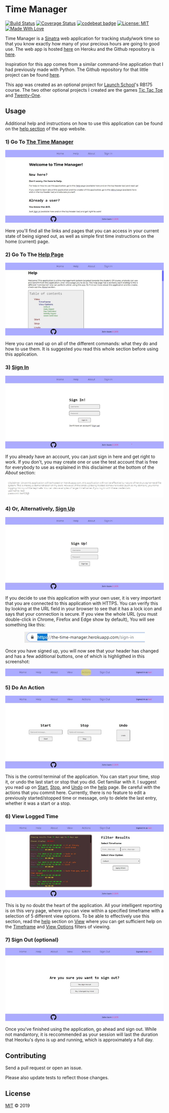 # Time Manager

[![Build Status](https://travis-ci.org/johnisom/sinatra_timemanager.svg?branch=master)](https://travis-ci.org/johnisom/sinatra_timemanager)
[![Coverage Status](https://coveralls.io/repos/github/johnisom/sinatra_timemanager/badge.svg?branch=master)](https://coveralls.io/github/johnisom/sinatra_timemanager?branch=master)
[![codebeat badge](https://codebeat.co/badges/4f263840-af20-429e-8493-697f7c2dbfff)](https://codebeat.co/projects/github-com-johnisom-sinatra_timemanager-master)
[![License: MIT](https://img.shields.io/badge/License-MIT-yellow.svg)](LICENSE)
[![Made With Love](https://img.shields.io/badge/made%20with-❤-f00)](https://images.unsplash.com/photo-1510771463146-e89e6e86560e)

Time Manager is a [Sinatra][sinatra] web application for tracking study/work time so that you know exactly how many of your precious hours are going to good use. The web app is hosted [here][time-manager] on Heroku and the Github repository is [here][github].

Inspiration for this app comes from a similar command-line application that I had previously made with Python. The Github repository for that little project can be found [here][python-tm].

This app was created as an optional project for [Launch School][ls]'s RB175 course. The two other optional projects I created are the games [Tic Tac Toe][ttt] and [Twenty-One][twenty-one].

## Usage

Additional help and instructions on how to use this application can be found on the [help section][help] of the app website.

### 1) Go To [The Time Manager][time-manager]
<p align="center">
  <img alt="Home Page Signed Out" src="examples/home-signed-out.jpg">
</p>

Here you'll find all the links and pages that you can access in your current state of being signed out,
as well as simple first time instructions on the home (current) page.

### 2) Go To The [Help Page][help]
<p align="center">
  <img alt="Help Page" src="examples/help.jpg">
</p>

Here you can read up on all of the different commands: what they do and how to use them.
It is suggested you read this whole section before using this application.

### 3) [Sign In][sign-in]
<p align="center">
  <img alt="Sign In Page" src="examples/sign-in.jpg">
</p>

If you already have an account, you can just sign in here and get right to work. If you don't, you may
create one or use the test account that is free for everybody to use as explained in this disclaimer
at the bottom of the *About* section:

<p align="center">
  <img alt="Disclaimer for Heroku's ephemeral file system" src="examples/disclaimer.jpg">
</p>


### 4) Or, Alternatively, [Sign Up][sign-up]
<p align="center">
  <img alt="Sign Up Page" src="examples/sign-up.jpg">
</p>

If you decide to use this application with your own user, it is very important that you are connected to
this application with HTTPS. You can verify this by looking at the URL field in your browser
to see that it has a lock icon and says that your connection is secure. If you view the whole URL
(you must double-click in Chrome, Firefox and Edge show by default), You will see something like this:

<p align="center">
  <img alt="Secure URL Example" src="examples/secure-url.jpg">
</p>

Once you have signed up, you will now see that your header has changed and has a few additional buttons, one
of which is highligthed in this screenshot:

<p align="center">
  <img alt="Signed In Header with 'About' Highlighted" src="examples/header-signed-in.jpg">
</p>

### 5) Do An Action
<p align="center">
  <img alt="Actions Page" src="examples/actions.jpg">
</p>

This is the control terminal of the application. You can start your time, stop it, or undo the last start or stop that you did.
Get familiar with it. I suggest you read up on [Start][start], [Stop][stop], and [Undo][undo] on the [help][help] page.
Be careful with the actions that you commit here. Currently, there is no feature to edit a previously started/stopped time or message, only to delete the last entry, whether it was a start or a stop.

### 6) View Logged Time
<p align="center">
  <img alt="Default View Page" src="examples/view-default.jpg">
</p>

This is by no doubt the heart of the application.
All your intelligent reporting is on this very page, where you can view within a specified timeframe with a selection of 5 different view options.
To be able to effectively use this section, read the [help][help] section on [View][view] where you can 
get sufficient help on the [Timeframe][timeframe] and [View Options][view-options] filters of viewing.

### 7) Sign Out (optional)
<p align="center">
  <img alt="Sign Out Page" src="examples/sign-out.jpg">
</p>

Once you've finished using the application, go ahead and sign out. While not mandantory, it is reccommended as your session will last the duration that Heorku's dyno is up and running, which is approximately a full day.

## Contributing
Send a pull request or open an issue.

Please also update tests to reflect those changes.

## License
[MIT](LICENSE) &copy; 2019

[sinatra]: http://sinatrarb.com/
[ttt]: http://just-a-tic-tac-toe-app.herokuapp.com/
[twenty-one]: http://just-a-twenty-one-app.herokuapp.com/
[time-manager]: https://the-time-manager.herokuapp.com/
[help]: https://the-time-manager.herokuapp.com/help
[start]: https://the-time-manager.herokuapp.com/help#start
[stop]: https://the-time-manager.herokuapp.com/help#stop
[undo]: https://the-time-manager.herokuapp.com/help#undo
[timeframe]: https://the-time-manager.herokuapp.com/help#timeframe
[view-options]: https://the-time-manager.herokuapp.com/help#view-options
[view]: https://the-time-manager.herokuapp.com/view
[sign-in]: https://the-time-manager.herokuapp.com/sign-in
[sign-up]: https://the-time-manager.herokuapp.com/sign-up
[github]: https://github.com/johnisom/sinatra_timemanager/
[python-tm]: https://github.com/johnisom/time_manager/
[ls]: https://launchschool.com/
